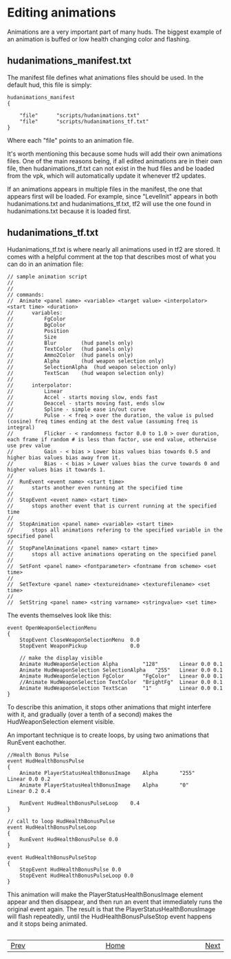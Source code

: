 # Editing animations

Animations are a very important part of many huds. The biggest example of an animation is buffed or low health changing color and flashing.

## hudanimations_manifest.txt

The manifest file defines what animations files should be used. In the default hud, this file is simply:
```
hudanimations_manifest
{

	"file"		"scripts/hudanimations.txt"
	"file"		"scripts/hudanimations_tf.txt"
}
```
Where each "file" points to an animation file.

It's worth mentioning this because some huds will add their own animations files. One of the main reasons being, if all edited animations are in their own file, then hudanimations_tf.txt can not exist in the hud files and be loaded from the vpk, which will automatically update it whenever tf2 updates.

If an animations appears in multiple files in the manifest, the one that appears first will be loaded. For example, since "LevelInit" appears in both hudanimations.txt and hudanimations_tf.txt, tf2 will use the one found in hudanimations.txt because it is loaded first.

## hudanimations_tf.txt

Hudanimations_tf.txt is where nearly all animations used in tf2 are stored. It comes with a helpful comment at the top that describes most of what you can do in an animation file:
```
// sample animation script
//
//
// commands:
//	Animate <panel name> <variable> <target value> <interpolator> <start time> <duration>
//		variables:
//			FgColor
//			BgColor
//			Position
//			Size
//			Blur		(hud panels only)
//			TextColor	(hud panels only)
//			Ammo2Color	(hud panels only)
//			Alpha		(hud weapon selection only)
//			SelectionAlpha  (hud weapon selection only)
//			TextScan	(hud weapon selection only)
//
//		interpolator:
//			Linear
//			Accel - starts moving slow, ends fast
//			Deaccel - starts moving fast, ends slow
//			Spline - simple ease in/out curve
//			Pulse - < freq > over the duration, the value is pulsed (cosine) freq times ending at the dest value (assuming freq is integral)
//			Flicker - < randomness factor 0.0 to 1.0 > over duration, each frame if random # is less than factor, use end value, otherwise use prev value
//			Gain - < bias > Lower bias values bias towards 0.5 and higher bias values bias away from it.
//			Bias - < bias > Lower values bias the curve towards 0 and higher values bias it towards 1.
//
//	RunEvent <event name> <start time>
//		starts another even running at the specified time
//
//	StopEvent <event name> <start time>
//		stops another event that is current running at the specified time
//
//	StopAnimation <panel name> <variable> <start time>
//		stops all animations refering to the specified variable in the specified panel
//
//	StopPanelAnimations <panel name> <start time>
//		stops all active animations operating on the specified panel
//
//  SetFont <panel name> <fontparameter> <fontname from scheme> <set time> 
//
//	SetTexture <panel name> <textureidname> <texturefilename> <set time>
//
//  SetString <panel name> <string varname> <stringvalue> <set time>
```

The events themselves look like this:
```
event OpenWeaponSelectionMenu
{
	StopEvent CloseWeaponSelectionMenu	0.0
	StopEvent WeaponPickup				0.0

	// make the display visible
	Animate HudWeaponSelection Alpha 		"128"		Linear 0.0 0.1
	Animate HudWeaponSelection SelectionAlpha 	"255"	Linear 0.0 0.1
	Animate HudWeaponSelection FgColor		"FgColor"	Linear 0.0 0.1
	//Animate HudWeaponSelection TextColor	"BrightFg"	Linear 0.0 0.1
	Animate HudWeaponSelection TextScan		"1" 		Linear 0.0 0.1
}
```
To describe this animation, it stops other animations that might interfere with it, and gradually (over a tenth of a second) makes the HudWeaponSelection element visible.


An important technique is to create loops, by using two animations that RunEvent eachother.
```
//Health Bonus Pulse
event HudHealthBonusPulse
{
	Animate	PlayerStatusHealthBonusImage 	Alpha		"255"		Linear 0.0 0.2
	Animate	PlayerStatusHealthBonusImage 	Alpha		"0"			Linear 0.2 0.4

	RunEvent HudHealthBonusPulseLoop	0.4
}

// call to loop HudHealthBonusPulse
event HudHealthBonusPulseLoop
{
	RunEvent HudHealthBonusPulse 0.0
}

event HudHealthBonusPulseStop
{
	StopEvent HudHealthBonusPulse 0.0
	StopEvent HudHealthBonusPulseLoop 0.0
}
```
This animation will make the PlayerStatusHealthBonusImage element appear and then disappear, and then run an event that immediately runs the original event again. The result is that the PlayerStatusHealthBonusImage will flash repeatedly, until the HudHealthBonusPulseStop event happens and it stops being animated.

##
<table>
<tbody>
<tr>
<td><a href="/0-TUTORIAL/3-Editing-Clientscheme.md">Prev</a></td>
<td  width="50%"></td>
<td><a href="/README.md#readme">Home</a></td>
<td  width="50%"></td>
<td><a href="/0-TUTORIAL/5-Materials.md">Next</a></td>
</tr>
</tbody>
</table>